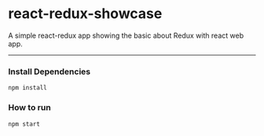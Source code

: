 # react-redux-showcase
A simple react-redux app showing the basic about Redux with react web app.

---

 ### Install Dependencies</br>
  `npm install`
 
 ### How to run </br>
  `npm start`
  
